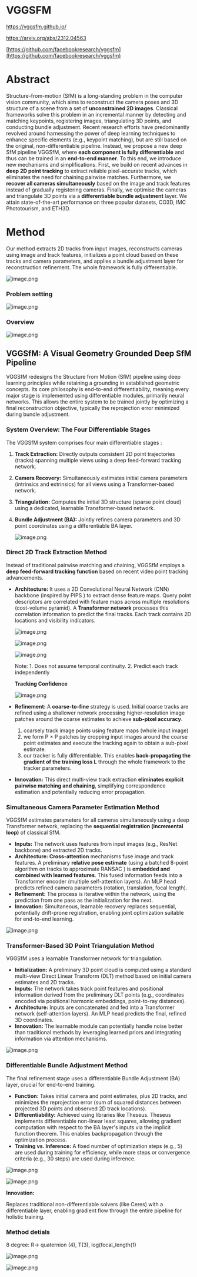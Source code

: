 # VGGSFM

https://vggsfm.github.io/

https://arxiv.org/abs/2312.04563

[https://github.com/facebookresearch/vggsfm](https://github.com/facebookresearch/vggsfm)

# **Abstract**

Structure-from-motion (SfM) is a long-standing problem in the computer vision community, which aims to reconstruct the camera poses and 3D structure of a scene from a set of **unconstrained 2D images**. Classical frameworks solve this problem in an incremental manner by detecting and matching keypoints, registering images, triangulating 3D points, and conducting bundle adjustment. Recent research efforts have predominantly revolved around harnessing the power of deep learning techniques to enhance specific elements (e.g., keypoint matching), but are still based on the original, non-differentiable pipeline. Instead, we propose a new deep SfM pipeline VGGSfM, where **each component is fully differentiable** and thus can be trained in an **end-to-end manner**. To this end, we introduce new mechanisms and simplifications. First, we build on recent advances in **deep 2D point tracking** to extract reliable pixel-accurate tracks, which eliminates the need for chaining pairwise matches. Furthermore, we **recover all cameras simultaneously** based on the image and track features instead of gradually registering cameras. Finally, we optimise the cameras and triangulate 3D points via a **differentiable bundle adjustment** layer. We attain state-of-the-art performance on three popular datasets, CO3D, IMC Phototourism, and ETH3D.

# Method

Our method extracts 2D tracks from input images, reconstructs cameras using image and track features, initializes a point cloud based on these tracks and camera parameters, and applies a bundle adjustment layer for reconstruction refinement. The whole framework is fully differentiable.

![image.png](images/VGGSFM%201e771bdab3cf8096842bef674d70a3d6/image.png)

### Problem setting

![image.png](images/VGGSFM%201e771bdab3cf8096842bef674d70a3d6/image%201.png)

### Overview

![image.png](images/VGGSFM%201e771bdab3cf8096842bef674d70a3d6/image%202.png)

## **VGGSfM: A Visual Geometry Grounded Deep SfM Pipeline**

VGGSfM redesigns the Structure from Motion (SfM) pipeline using deep learning principles while retaining a grounding in established geometric concepts. Its core philosophy is end-to-end differentiability, meaning every major stage is implemented using differentiable modules, primarily neural networks. This allows the entire system to be trained jointly by optimizing a final reconstruction objective, typically the reprojection error minimized during bundle adjustment.

### **System Overview: The Four Differentiable Stages**

The VGGSfM system comprises four main differentiable stages :

1. **Track Extraction:** Directly outputs consistent 2D point trajectories (tracks) spanning multiple views using a deep feed-forward tracking network.
2. **Camera Recovery:** Simultaneously estimates initial camera parameters (intrinsics and extrinsics) for all views using a Transformer-based network.
3. **Triangulation:** Computes the initial 3D structure (sparse point cloud) using a dedicated, learnable Transformer-based network.
4. **Bundle Adjustment (BA):** Jointly refines camera parameters and 3D point coordinates using a differentiable BA layer.
    
    ![image.png](images/VGGSFM%201e771bdab3cf8096842bef674d70a3d6/image%203.png)
    

### **Direct 2D Track Extraction Method**

Instead of traditional pairwise matching and chaining, VGGSfM employs a **deep feed-forward tracking function** based on recent video point tracking advancements.

- **Architecture:** It uses a 2D Convolutional Neural Network (CNN) backbone (inspired by PIPS ) to extract dense feature maps. Query point descriptors are correlated with feature maps across multiple resolutions (cost-volume pyramid). A **Transformer network** processes this correlation information to predict the final tracks. Each track contains 2D locations and visibility indicators.
    
    ![image.png](images/VGGSFM%201e771bdab3cf8096842bef674d70a3d6/87fe6e2b-542f-4cfd-86eb-8794ca1048b6.png)
    
    ![image.png](images/VGGSFM%201e771bdab3cf8096842bef674d70a3d6/image%204.png)
    
    ![image.png](images/VGGSFM%201e771bdab3cf8096842bef674d70a3d6/image%205.png)
    
    Note:  1. Does not assume temporal continuity. 2. Predict each track independently
    
    **Tracking Confidence**
    
    ![image.png](images/VGGSFM%201e771bdab3cf8096842bef674d70a3d6/image%206.png)
    
- **Refinement:** A **coarse-to-fine** strategy is used. Initial coarse tracks are refined using a shallower network processing higher-resolution image patches around the coarse estimates to achieve **sub-pixel accuracy**.
    1. coarsely track image points using feature maps (whole input image)
    2. we form P × P patches by cropping input images around the coarse point estimates and execute the tracking again to obtain a sub-pixel estimate. 
    3. our tracker is fully differentiable. This enables **back-propagating the gradient of the training loss L** through the whole framework to the tracker parameters.
- **Innovation:** This direct multi-view track extraction **eliminates explicit pairwise matching and chaining**, simplifying correspondence estimation and potentially reducing error propagation.

### **Simultaneous Camera Parameter Estimation Method**

VGGSfM estimates parameters for all cameras simultaneously using a deep Transformer network, replacing the **sequential registration (incremental loop)** of classical SfM.

- **Inputs:** The network uses features from input images (e.g., ResNet backbone) and extracted 2D tracks.
- **Architecture: Cross-attention** mechanisms fuse image and track features. A preliminary **relative pose estimate** (using a batched 8-point algorithm on tracks to approximate RANSAC ) is **embedded and combined with learned features**. This fused information feeds into a Transformer encoder (multiple self-attention layers). An MLP head predicts refined camera parameters (rotation, translation, focal length).
- **Refinement:** The process is iterative within the network, using the prediction from one pass as the initialization for the next.
- **Innovation:** Simultaneous, learnable recovery replaces sequential, potentially drift-prone registration, enabling joint optimization suitable for end-to-end learning.

![image.png](images/VGGSFM%201e771bdab3cf8096842bef674d70a3d6/image%207.png)

### **Transformer-Based 3D Point Triangulation Method**

VGGSfM uses a learnable Transformer network for triangulation.

- **Initialization:** A preliminary 3D point cloud is computed using a standard multi-view Direct Linear Transform (DLT) method based on initial camera estimates and 2D tracks.
- **Inputs:** The network takes track point features and positional information derived from the preliminary DLT points (e.g., coordinates encoded via positional harmonic embeddings, point-to-ray distances).
- **Architecture:** Inputs are concatenated and fed into a Transformer network (self-attention layers). An MLP head predicts the final, refined 3D coordinates.
- **Innovation:** The learnable module can potentially handle noise better than traditional methods by leveraging learned priors and integrating information via attention mechanisms.

![image.png](images/VGGSFM%201e771bdab3cf8096842bef674d70a3d6/image%208.png)

### **Differentiable Bundle Adjustment Method**

The final refinement stage uses a differentiable Bundle Adjustment (BA) layer, crucial for end-to-end training.

- **Function:** Takes initial camera and point estimates, plus 2D tracks, and minimizes the reprojection error (sum of squared distances between projected 3D points and observed 2D track locations).
- **Differentiability:** Achieved using libraries like Theseus. Theseus implements differentiable non-linear least squares, allowing gradient computation with respect to the BA layer's inputs via the implicit function theorem. This enables backpropagation through the optimization process.
- **Training vs. Inference:** A fixed number of optimization steps (e.g., 5) are used during training for efficiency, while more steps or convergence criteria (e.g., 30 steps) are used during inference.

![image.png](images/VGGSFM%201e771bdab3cf8096842bef674d70a3d6/image%209.png)

![image.png](images/VGGSFM%201e771bdab3cf8096842bef674d70a3d6/image%2010.png)

**Innovation:**

Replaces traditional non-differentiable solvers (like Ceres) with a differentiable layer, enabling gradient flow through the entire pipeline for holistic training.

### Method detials

8 degree: R→ quaternion (4), T(3), log(focal_length(1)

![image.png](images/VGGSFM%201e771bdab3cf8096842bef674d70a3d6/image%2011.png)

![image.png](images/VGGSFM%201e771bdab3cf8096842bef674d70a3d6/image%2012.png)
